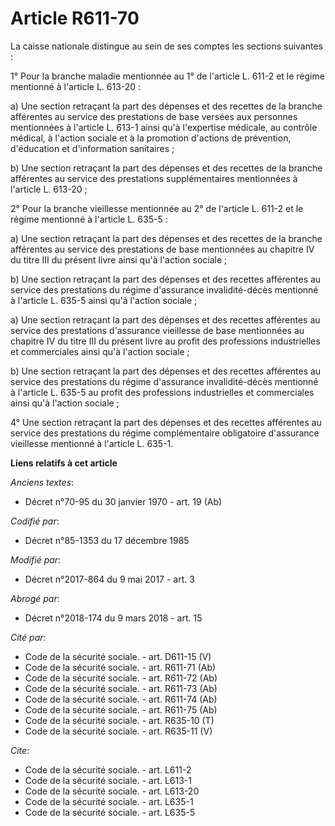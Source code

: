 # Article R611-70

La caisse nationale distingue au sein de ses comptes les sections suivantes : 

1° Pour la branche maladie mentionnée au 1° de l'article L. 611-2 et le régime mentionné à l'article L. 613-20 : 

a) Une section retraçant la part des dépenses et des recettes de la branche afférentes au service des prestations de base
versées aux personnes mentionnées à l'article L. 613-1 ainsi qu'à l'expertise médicale, au contrôle médical, à l'action
sociale et à la promotion d'actions de prévention, d'éducation et d'information sanitaires ; 

b) Une section retraçant la part des dépenses et des recettes de la branche afférentes au service des prestations
supplémentaires mentionnées à l'article L. 613-20 ; 

2° Pour la branche vieillesse mentionnée au 2° de l'article L. 611-2 et le régime mentionné à l'article L. 635-5 : 

a) Une section retraçant la part des dépenses et des recettes de la branche afférentes au service des prestations de base
mentionnées au chapitre IV du titre III du présent livre ainsi qu'à l'action sociale ; 

b) Une section retraçant la part des dépenses et des recettes afférentes au service des prestations du régime d'assurance
invalidité-décès mentionné à l'article L. 635-5 ainsi qu'à l'action sociale ; 

a) Une section retraçant la part des dépenses et des recettes afférentes au service des prestations d'assurance vieillesse de
base mentionnées au chapitre IV du titre III du présent livre au profit des professions industrielles et commerciales ainsi
qu'à l'action sociale ; 

b) Une section retraçant la part des dépenses et des recettes afférentes au service des prestations du régime d'assurance
invalidité-décès mentionné à l'article L. 635-5 au profit des professions industrielles et commerciales ainsi qu'à l'action
sociale ; 

4° Une section retraçant la part des dépenses et des recettes afférentes au service des prestations du régime complémentaire
obligatoire d'assurance vieillesse mentionné à l'article L. 635-1.

**Liens relatifs à cet article**

_Anciens textes_:

  - Décret n°70-95 du 30 janvier 1970 - art. 19 (Ab)

_Codifié par_:

  - Décret n°85-1353 du 17 décembre 1985

_Modifié par_:

  - Décret n°2017-864 du 9 mai 2017 - art. 3

_Abrogé par_:

  - Décret n°2018-174 du 9 mars 2018 - art. 15

_Cité par_:

  - Code de la sécurité sociale. - art. D611-15 (V)
  - Code de la sécurité sociale. - art. R611-71 (Ab)
  - Code de la sécurité sociale. - art. R611-72 (Ab)
  - Code de la sécurité sociale. - art. R611-73 (Ab)
  - Code de la sécurité sociale. - art. R611-74 (Ab)
  - Code de la sécurité sociale. - art. R611-75 (Ab)
  - Code de la sécurité sociale. - art. R635-10 (T)
  - Code de la sécurité sociale. - art. R635-11 (V)

_Cite_:

  - Code de la sécurité sociale. - art. L611-2
  - Code de la sécurité sociale. - art. L613-1
  - Code de la sécurité sociale. - art. L613-20
  - Code de la sécurité sociale. - art. L635-1
  - Code de la sécurité sociale. - art. L635-5
